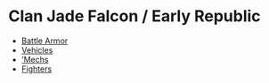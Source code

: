 # Clan Jade Falcon / Early Republic 

- [Battle Armor](early-republic/battlearmor.md) 
- [Vehicles](early-republic/vehicles.md) 
- [’Mechs](early-republic/mechs.md) 
- [Fighters](early-republic/fighters.md) 

